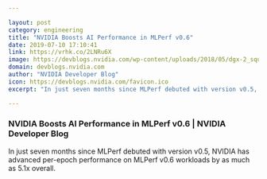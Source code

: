```yaml
---

layout: post
category: engineering
title: "NVIDIA Boosts AI Performance in MLPerf v0.6"
date: 2019-07-10 17:10:41
link: https://vrhk.co/2LNRu6X
image: https://devblogs.nvidia.com/wp-content/uploads/2018/05/dgx-2_square.png
domain: devblogs.nvidia.com
author: "NVIDIA Developer Blog"
icon: https://devblogs.nvidia.com/favicon.ico
excerpt: "In just seven months since MLPerf debuted with version v0.5, NVIDIA has advanced per-epoch performance on MLPerf v0.6 workloads by as much as 5.1x overall."

---
```


### NVIDIA Boosts AI Performance in MLPerf v0.6 | NVIDIA Developer Blog

In just seven months since MLPerf debuted with version v0.5, NVIDIA has advanced per-epoch performance on MLPerf v0.6 workloads by as much as 5.1x overall.